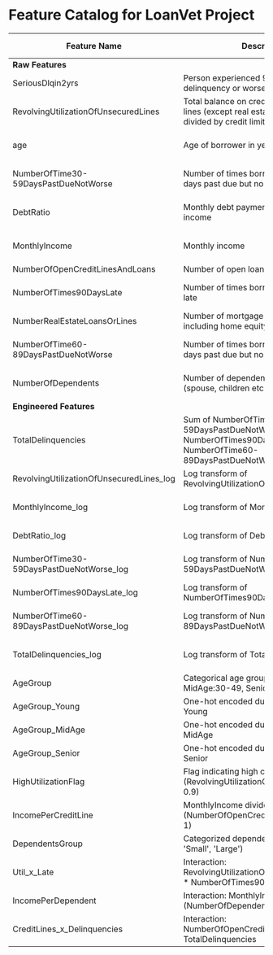 # Feature Catalog for LoanVet Project

| Feature Name                         | Description                                                                                          | Type              | Transformation / Notes                                  | Status                      |
|------------------------------------|--------------------------------------------------------------------------------------------------|-------------------|--------------------------------------------------------|-----------------------------|
| **Raw Features**                   |                                                                                                  |                   |                                                        |                             |
| SeriousDlqin2yrs                   | Person experienced 90+ days past due delinquency or worse                                        | Binary (Y/N)      | Target variable                                        | Target                      |
| RevolvingUtilizationOfUnsecuredLines | Total balance on credit cards & personal lines (except real estate/installment) divided by credit limits | Percentage       | Raw feature                                           | Deprecated (use log version) |
| age                               | Age of borrower in years                                                                          | Integer           | Raw feature                                           | Deprecated (use AgeGroup)     |
| NumberOfTime30-59DaysPastDueNotWorse | Number of times borrower was 30-59 days past due but no worse in last 2 years                   | Integer           | Raw feature                                           | Deprecated (use log version) |
| DebtRatio                         | Monthly debt payments / monthly gross income                                                     | Percentage        | Raw feature                                           | Deprecated (use log version) |
| MonthlyIncome                     | Monthly income                                                                                   | Real              | Raw feature                                           | Deprecated (use log version) |
| NumberOfOpenCreditLinesAndLoans   | Number of open loans & lines of credit                                                          | Integer           | Raw feature                                           | Active                      |
| NumberOfTimes90DaysLate           | Number of times borrower was 90+ days late                                                      | Integer           | Raw feature                                           | Deprecated (use log version) |
| NumberRealEstateLoansOrLines      | Number of mortgage & real estate loans including home equity lines                               | Integer           | Raw feature                                           | Active                      |
| NumberOfTime60-89DaysPastDueNotWorse | Number of times borrower was 60-89 days past due but no worse in last 2 years                 | Integer           | Raw feature                                           | Deprecated (use log version) |
| NumberOfDependents                | Number of dependents excluding self (spouse, children etc.)                                     | Integer           | Raw feature                                           | Deprecated (use categorised) |
| **Engineered Features**            |                                                                                                  |                   |                                                        |                             |
| TotalDelinquencies                | Sum of NumberOfTime30-59DaysPastDueNotWorse + NumberOfTimes90DaysLate + NumberOfTime60-89DaysPastDueNotWorse | Integer (aggregated) | Aggregated delinquencies count                      | Active                      |
| RevolvingUtilizationOfUnsecuredLines_log | Log transform of RevolvingUtilizationOfUnsecuredLines                                        | Numeric (log)    | log1p transform                                       | Active                      |
| MonthlyIncome_log                 | Log transform of MonthlyIncome                                                                   | Numeric (log)    | log1p transform                                       | Optional / sometimes dropped  |
| DebtRatio_log                    | Log transform of DebtRatio                                                                        | Numeric (log)    | log1p transform                                       | Active                      |
| NumberOfTime30-59DaysPastDueNotWorse_log | Log transform of NumberOfTime30-59DaysPastDueNotWorse                                      | Numeric (log)    | log1p transform                                       | Deprecated (some models)     |
| NumberOfTimes90DaysLate_log      | Log transform of NumberOfTimes90DaysLate                                                        | Numeric (log)    | log1p transform                                       | Active                      |
| NumberOfTime60-89DaysPastDueNotWorse_log | Log transform of NumberOfTime60-89DaysPastDueNotWorse                                      | Numeric (log)    | log1p transform                                       | Deprecated (some models)     |
| TotalDelinquencies_log           | Log transform of TotalDelinquencies                                                             | Numeric (log)    | log1p transform of aggregated delinquencies           | Active                      |
| AgeGroup                        | Categorical age group (Young:18-29, MidAge:30-49, Senior:50+)                                   | Categorical      | binned from age                                       | Active                      |
| AgeGroup_Young                  | One-hot encoded dummy for AgeGroup Young                                                        | Binary           | created by onehot encoding                             | Active                      |
| AgeGroup_MidAge                 | One-hot encoded dummy for AgeGroup MidAge                                                       | Binary           | created by onehot encoding                             | Active                      |
| AgeGroup_Senior                 | One-hot encoded dummy for AgeGroup Senior                                                       | Binary           | created by onehot encoding                             | Active                      |
| HighUtilizationFlag             | Flag indicating high credit utilization (RevolvingUtilizationOfUnsecuredLines > 0.9)            | Binary (0/1)     | threshold applied                                     | Active                      |
| IncomePerCreditLine             | MonthlyIncome divided by (NumberOfOpenCreditLinesAndLoans + 1)                                  | Numeric          | Engineered ratio                                      | Active                      |
| DependentsGroup                 | Categorized dependents count ('None', 'Small', 'Large')                                        | Categorical      | binned from NumberOfDependents                        | Active                      |
| Util_x_Late                    | Interaction: RevolvingUtilizationOfUnsecuredLines_log * NumberOfTimes90DaysLate_log              | Numeric          | Interaction feature                                   | Active                      |
| IncomePerDependent             | Interaction: MonthlyIncome / (NumberOfDependents + 1)                                           | Numeric          | Interaction feature                                   | Active                      |
| CreditLines_x_Delinquencies    | Interaction: NumberOfOpenCreditLinesAndLoans * TotalDelinquencies                               | Numeric          | Interaction feature                                   | Active                      |
